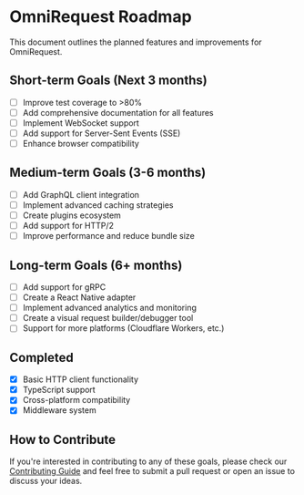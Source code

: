 # OmniRequest Roadmap

This document outlines the planned features and improvements for OmniRequest.

## Short-term Goals (Next 3 months)

- [ ] Improve test coverage to >80%
- [ ] Add comprehensive documentation for all features
- [ ] Implement WebSocket support
- [ ] Add support for Server-Sent Events (SSE)
- [ ] Enhance browser compatibility

## Medium-term Goals (3-6 months)

- [ ] Add GraphQL client integration
- [ ] Implement advanced caching strategies
- [ ] Create plugins ecosystem
- [ ] Add support for HTTP/2
- [ ] Improve performance and reduce bundle size

## Long-term Goals (6+ months)

- [ ] Add support for gRPC
- [ ] Create a React Native adapter
- [ ] Implement advanced analytics and monitoring
- [ ] Create a visual request builder/debugger tool
- [ ] Support for more platforms (Cloudflare Workers, etc.)

## Completed

- [x] Basic HTTP client functionality
- [x] TypeScript support
- [x] Cross-platform compatibility
- [x] Middleware system

## How to Contribute

If you're interested in contributing to any of these goals, please check our [Contributing Guide](../CONTRIBUTING.md) and feel free to submit a pull request or open an issue to discuss your ideas.
